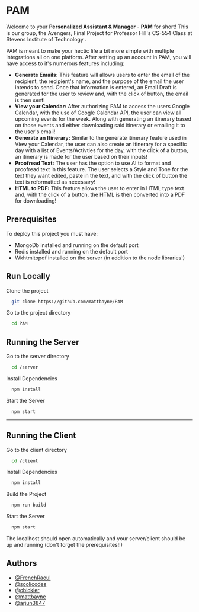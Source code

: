 
# PAM

Welcome to your **Personalized Assistant & Manager** - **PAM** for short! This is our group, the Avengers, Final Project for Professor Hill's CS-554 Class at Stevens Institute of Technology .

PAM is meant to make your hectic life a bit more simple with multiple integrations all on one platform. After setting up an account in PAM, you will have access to it's numerous features including:

- **Generate Emails:** This feature will allows users to enter the email of the recipient, the recipient's name, and the purpose of the email the user intends to send. Once that information is entered, an Email Draft is generated for the user to review and, with the click of button, the email is then sent!
- **View your Calendar:** After authorizing PAM to access the users Google Calendar, with the use of Google Calendar API, the user can view all upcoming events for the week. Along with generating an itinerary based on those events and either downloading said itinerary or emailing it to the user's email!
- **Generate an Itinerary:** Similar to the generate itinerary feature used in View your Calendar, the user can also create an itinerary for a specific day with a list of Events/Activties for the day, with the click of a button, an itinerary is made for the user based on their inputs!
- **Proofread Text:** The user has the option to use AI to format and proofread text in this feature. The user selects a Style and Tone for the text they want edited, paste in the text, and with the click of button the text is reformatted as necessary!
- **HTML to PDF:** This feature allows the user to enter in HTML type text and, with the click of a button, the HTML is then converted into a PDF for downloading!


## Prerequisites

To deploy this project you must have:

- MongoDb installed and running on the default port
- Redis installed and running on the default port
- Wkhtmltopdf installed on the server (in addition to the node libraries!)


## Run Locally

Clone the project

```bash
  git clone https://github.com/mattbayne/PAM
```

Go to the project directory

```bash
  cd PAM
```

## Running the Server

Go to the server directory

```bash
  cd /server
```

Install Dependencies

```bash
  npm install
```

Start the Server

```bash
  npm start
```
---

## Running the Client

Go to the client directory

```bash
  cd /client
```

Install Dependencies

```bash
  npm install
```

Build the Project

```bash
  npm run build
```

Start the Server

```bash
  npm start
```

The localhost should open automatically and your server/client should be up and running (don't forget the prerequisites!!)

## Authors

- [@FrenchRaoul](https://github.com/FrenchyRaoul)
- [@scolicodes](https://github.com/scolicodes)
- [@cbickler](https://github.com/cbickler)
- [@mattbayne](https://github.com/mattbayne)
- [@arjun3847](https://github.com/arjun3847)

